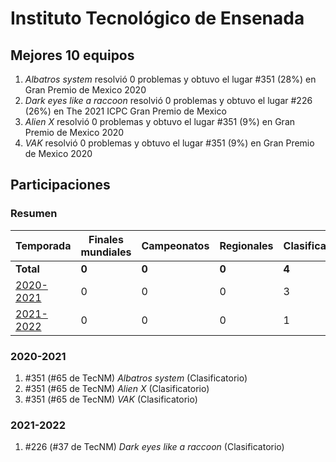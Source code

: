 ---
---

# Instituto Tecnológico de Ensenada

## Mejores 10 equipos

1. _Albatros system_ resolvió 0 problemas y obtuvo el lugar #351 (28%) en Gran Premio de Mexico 2020
1. _Dark eyes like a raccoon_ resolvió 0 problemas y obtuvo el lugar #226 (26%) en The 2021 ICPC Gran Premio de Mexico
1. _Alien X_ resolvió 0 problemas y obtuvo el lugar #351 (9%) en Gran Premio de Mexico 2020
1. _VAK_ resolvió 0 problemas y obtuvo el lugar #351 (9%) en Gran Premio de Mexico 2020

## Participaciones

### Resumen

| Temporada | Finales mundiales | Campeonatos | Regionales | Clasificatorios | Equipos |
| --- | --- | --- | --- | --- | --- |
| **Total** | **0** | **0** | **0** | **4** | **4** |
| [2020-2021](#2020-2021) | 0 | 0 | 0 | 3 | 3 |
| [2021-2022](#2021-2022) | 0 | 0 | 0 | 1 | 1 |

### 2020-2021

1. #351 (#65 de TecNM) _Albatros system_ (Clasificatorio)
1. #351 (#65 de TecNM) _Alien X_ (Clasificatorio)
1. #351 (#65 de TecNM) _VAK_ (Clasificatorio)

### 2021-2022

1. #226 (#37 de TecNM) _Dark eyes like a raccoon_ (Clasificatorio)



